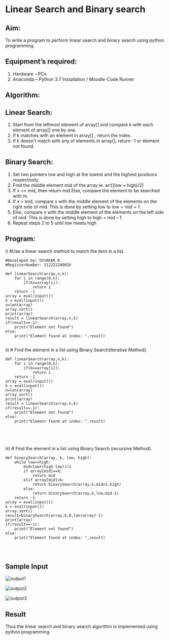# Linear Search and Binary search
## Aim:
To write a program to perform linear search and binary search using python programming.
## Equipment’s required:
1.	Hardware – PCs
2.	Anaconda – Python 3.7 Installation / Moodle-Code Runner
## Algorithm:
## Linear Search:
1.	Start from the leftmost element of array[] and compare k with each element of array[] one by one.
2.	If k matches with an element in array[] , return the index.
3.	If k doesn’t match with any of elements in array[], return -1 or element not found.
## Binary Search:
1.	Set two pointers low and high at the lowest and the highest positions respectively.
2.	Find the middle element mid of the array ie. arr[(low + high)/2]
3.	If x == mid, then return mid.Else, compare the element to be searched with m.
4.	If x > mid, compare x with the middle element of the elements on the right side of mid. This is done by setting low to low = mid + 1.
5.	Else, compare x with the middle element of the elements on the left side of mid. This is done by setting high to high = mid - 1.
6.	Repeat steps 2 to 5 until low meets high
## Program:
i)	#Use a linear search method to match the item in a list.
```
#Developed by: DIVAKAR R
#RegisterNumber: 212222240026

def linearSearch(array,n,k):
    for i in range(0,n):
        if(k==array[i]):
            return i
    return -1
array = eval(input())
k = eval(input())
n=len(array)
array.sort()
print(array)
result = linearSearch(array,n,k)
if(result==-1):
    print("Element not found")
else:
    print("Element found at index: ",result)


```
ii)	# Find the element in a list using Binary Search(Iterative Method).
```
def linearSearch(array,n,k):
    for i in range(0,n):
        if(k==array[i]):
            return i
    return -1
array = eval(input())
k = eval(input())
n=len(array)
array.sort()
print(array)
result = linearSearch(array,n,k)
if(result==-1):
    print("Element not found")
else:
    print("Element found at index: ",result)





```
iii)	# Find the element in a list using Binary Search (recursive Method).
```
def binarySearch(array, k, low, high):
    while low<=high:
        mid=low+(high-low)//2
        if array[mid]==k:
            return mid
        elif array[mid]<k:
            return binarySearch(array,k,mid+1,high)
        else:
            return binarySearch(array,k,low,mid-1)
    return -1
array = eval(input())
k = eval(input())
array.sort()
result=binarySearch(array,k,0,len(array)-1)
print(array)
if(result==-1):
    print("Element not found")
else:
    print("Element found at index: ",result)




```
## Sample Input

![output1](https://github.com/divakar618/Search-Algorithm/assets/121932143/7a421146-b4ee-4b8a-ae50-ddcf89f54e58)


![output2](https://github.com/divakar618/Search-Algorithm/assets/121932143/d082bf88-0ad3-4da9-b036-4716d9231b4a)


![output3](https://github.com/divakar618/Search-Algorithm/assets/121932143/5a098dc6-0cad-40b8-bfbc-8b1bbbde70e0)






## Result
Thus the linear search and binary search algorithm is implemented using python programming.
